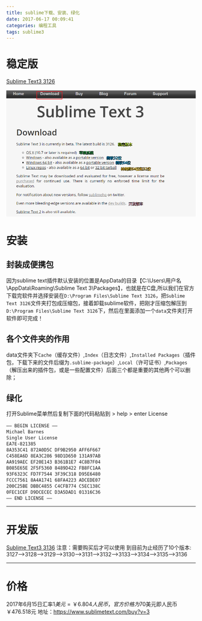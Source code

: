 ```yaml
---
title: sublime下载、安装、绿化
date: 2017-06-17 00:09:41
categories: 编程工具
tags: sublime3
---
```


# 稳定版
[Sublime Text3 3126](https://www.sublimetext.com/3)

<img src="/images/sb-1.png">

# 安装
## 封装成便携包
因为sublime text插件默认安装的位置是AppData的目录【C:\Users\用户名\AppData\Roaming\Sublime Text 3\Packages】，也就是在C盘,所以我们在官方下载完软件并选择安装在`D:\Program Files\Sublime Text 3126`，把`Sublime Text 3126`文件夹打包成压缩包，接着卸载sublime软件，把刚才压缩包解压到`D:\Program Files\Sublime Text 3126`下，然后在里面添加一个`data`文件夹打开软件即可完成！

## 各个文件夹的作用
data文件夹下`Cache`（缓存文件）,`Index`（日志文件）,`Installed Packages`（插件包，下载下来的文件后缀为`.sublime-package`）,`Local`（许可证书）,`Packages`（解压出来的插件包，或是一些配置文件）后面三个都是重要的其他两个可以删除；


## 绿化
 打开Sublime菜单然后复制下面的代码粘贴到 > help > enter License
```
—– BEGIN LICENSE —–
Michael Barnes
Single User License
EA7E-821385
8A353C41 872A0D5C DF9B2950 AFF6F667
C458EA6D 8EA3C286 98D1D650 131A97AB
AA919AEC EF20E143 B361B1E7 4C8B7F04
B085E65E 2F5F5360 8489D422 FB8FC1AA
93F6323C FD7F7544 3F39C318 D95E6480
FCCC7561 8A4A1741 68FA4223 ADCEDE07
200C25BE DBBC4855 C4CFB774 C5EC138C
0FEC1CEF D9DCECEC D3A5DAD1 01316C36
—— END LICENSE ——
```

---

# 开发版
[Sublime Text3 3136](https://www.sublimetext.com/3dev)
注意：需要购买后才可以使用
到目前为止经历了10个版本:
3127-->3128-->3129-->3130-->3131-->3132-->3133-->3134-->3135-->3136

---

# 价格
2017年6月15日汇率1$美元=￥6.804人民币，官方价格为$70美元即人民币￥476.518元
地址：<https://www.sublimetext.com/buy?v=3>
